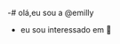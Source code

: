 -# olá,eu sou a @emilly
- eu sou interessado em 
🏫
<!---
emilly2007/emilly2007 is a ✨ special ✨ repository because its `README.md` (this file) appears on your GitHub profile.
You can click the Preview link to take a look at your changes.
--->
